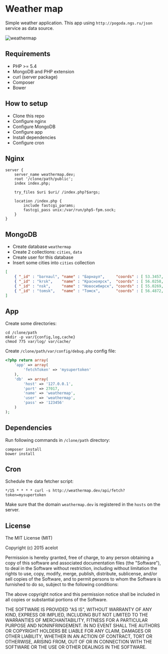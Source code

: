 # Weather map

Simple weather application. This app using `http://pogoda.ngs.ru/json` service as data source.

![weathermap](https://cloud.githubusercontent.com/assets/1065215/6632192/9652bc30-c975-11e4-8888-8a5c464a4be8.png)

## Requirements

- PHP >= 5.4
- MongoDB and PHP extension
- curl (server package)
- Composer
- Bower

## How to setup

- Clone this repo
- Configure nginx
- Configure MongoDB
- Configure app
- Install dependencies
- Configure cron

## Nginx

```nginx
server {
    server_name weathermap.dev;
    root '/clone/path/public';
    index index.php;

    try_files $uri $uri/ /index.php?$args;

    location /index.php {
        include fastcgi_params;
        fastcgi_pass unix:/var/run/php5-fpm.sock;
    }
}
```

## MongoDB

- Create database `weathermap`
- Create 2 collections: `cities`, `data`
- Create user for this database
- Insert some cities into `cities` collection

```json
[
    { "_id" : "barnaul", "name" : "Барнаул",     "coords" : [ 53.3457, 83.7786 ] }
    { "_id" : "krsk",    "name" : "Красноярск",  "coords" : [ 56.0258, 92.9745 ] }
    { "_id" : "nsk",     "name" : "Новосибирск", "coords" : [ 55.0269, 82.9253 ] }
    { "_id" : "tomsk",   "name" : "Томск",       "coords" : [ 56.4872, 84.9553 ] }
]
```

## App

Create some directories:

```shell
cd /clone/path
mkdir -p var/{config,log,cache}
chmod 775 var/log/ var/cache/
```

Create `/clone/path/var/config/debug.php` config file:

```php
<?php return array(
    'app' => array(
        'fetchToken' => 'mysupertoken'
    ),
    'db'  => array(
        'host' => '127.0.0.1',
        'port' => 27017,
        'name' => 'weathermap',
        'user' => 'weathermap',
        'pass' => '123456'
    )
);
```

## Dependencies

Run following commands in `/clone/path` directory:

```shell
composer install
bower install
```

## Cron

Schedule the data fetcher script:

```cron
*/15 * * * * curl -s http://weathermap.dev/api/fetch?token=mysupertoken
```

Make sure that the domain `weathermap.dev` is registered in the `hosts` on the server.

## License

The MIT License (MIT)

Copyright (c) 2015 acelot

Permission is hereby granted, free of charge, to any person obtaining a copy
of this software and associated documentation files (the "Software"), to deal
in the Software without restriction, including without limitation the rights
to use, copy, modify, merge, publish, distribute, sublicense, and/or sell
copies of the Software, and to permit persons to whom the Software is
furnished to do so, subject to the following conditions:

The above copyright notice and this permission notice shall be included in all
copies or substantial portions of the Software.

THE SOFTWARE IS PROVIDED "AS IS", WITHOUT WARRANTY OF ANY KIND, EXPRESS OR
IMPLIED, INCLUDING BUT NOT LIMITED TO THE WARRANTIES OF MERCHANTABILITY,
FITNESS FOR A PARTICULAR PURPOSE AND NONINFRINGEMENT. IN NO EVENT SHALL THE
AUTHORS OR COPYRIGHT HOLDERS BE LIABLE FOR ANY CLAIM, DAMAGES OR OTHER
LIABILITY, WHETHER IN AN ACTION OF CONTRACT, TORT OR OTHERWISE, ARISING FROM,
OUT OF OR IN CONNECTION WITH THE SOFTWARE OR THE USE OR OTHER DEALINGS IN THE
SOFTWARE.